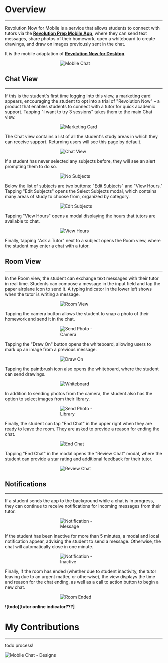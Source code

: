 # **<a style="color: var(--ion-color-dark);" name="overview">Overview</a>**

<hr style="border-bottom: 2px solid var(--ion-color-secondary);" />

Revolution Now for Mobile is a service that allows students to connect with tutors via the **[Revolution Prep Mobile App](/projects/mobile-app)**, where they can send text messages, share photos of their homework, open a whiteboard to create drawings, and draw on images previously sent in the chat.

It is the mobile adaptation of **[Revolution Now for Desktop](/projects/student-dashboard#text-chat)**.

<div 
  style="display: flex; flex-direction: row; justify-content: center;"
>
  <div style="width: 30%; height: auto;">
    <img 
      src="https://beiatrix.s3.us-west-1.amazonaws.com/projects/mobile-chat/mobile-chat-cover.gif"
      alt="Mobile Chat" 
    />
  </div>
</div>

## **<a style="color: var(--ion-color-dark);" name="chat-view">Chat View</a>**

<hr style="border-bottom: 2px solid var(--ion-color-secondary-tint);" />

If this is the student's first time logging into this view, a marketing card appears, encouraging the student to opt into a trial of "Revolution Now" – a product that enables students to connect with a tutor for quick academic support. Tapping "I want to try 3 sessions" takes them to the main Chat view.

<div
  style="display: flex; flex-direction: row; justify-content: center;"
>
  <div style="width: 30%; height: auto;">
    <img 
      src="https://beiatrix.s3.us-west-1.amazonaws.com/projects/mobile-chat/marketing-card.jpg"
      alt="Marketing Card" 
    />
  </div>
</div>

The Chat view contains a list of all the student's study areas in which they can receive support. Returning users will see this page by default.

<div
  style="display: flex; flex-direction: row; justify-content: center;"
>
  <div style="width: 30%; height: auto;">
    <img 
      src="https://beiatrix.s3.us-west-1.amazonaws.com/projects/mobile-chat/chat-view.jpg"
      alt="Chat View" 
    />
  </div>
</div>

If a student has never selected any subjects before, they will see an alert prompting them to do so.

<div 
  style="display: flex; flex-direction: row; justify-content: center;"
>
  <div style="width: 30%; height: auto;">
    <img 
      src="https://beiatrix.s3.us-west-1.amazonaws.com/projects/mobile-chat/no-subjects.jpg"
      alt="No Subjects" 
    />
  </div>
</div>

Below the list of subjects are two buttons: "Edit Subjects" and "View Hours." Tapping "Edit Subjects" opens the Select Subjects modal, which contains many areas of study to choose from, organized by category.

<div
  style="display: flex; flex-direction: row; justify-content: center;"
>
  <div style="width: 30%; height: auto;">
    <img 
      src="https://beiatrix.s3.us-west-1.amazonaws.com/projects/mobile-chat/edit-subjects.gif"
      alt="Edit Subjects" 
    />
  </div>
</div>

Tapping "View Hours" opens a modal displaying the hours that tutors are available to chat.

<div 
  style="display: flex; flex-direction: row; justify-content: center;"
>
  <div style="width: 30%; height: auto;">
    <img 
      src="https://beiatrix.s3.us-west-1.amazonaws.com/projects/mobile-chat/view-hours.jpg"
      alt="View Hours"
    />
  </div>
</div>

Finally, tapping "Ask a Tutor" next to a subject opens the Room view, where the student may enter a chat with a tutor.

## **<a style="color: var(--ion-color-dark);" name="room-view">Room View</a>**

<hr style="border-bottom: 2px solid var(--ion-color-secondary-tint);" />

In the Room view, the student can exchange text messages with their tutor in real time. Students can compose a message in the input field and tap the paper airplane icon to send it. A typing indicator in the lower left shows when the tutor is writing a message.

<div
  style="display: flex; flex-direction: row; justify-content: center;"
>
  <div style="width: 30%; height: auto;">
    <img 
      src="https://beiatrix.s3.us-west-1.amazonaws.com/projects/mobile-chat/room-view.gif"
      alt="Room View" 
    />
  </div>
</div>

Tapping the camera button allows the student to snap a photo of their homework and send it in the chat.

<div
  style="display: flex; flex-direction: row; justify-content: center;"
>
  <div style="width: 30%; height: auto;">
    <img 
      src="https://beiatrix.s3.us-west-1.amazonaws.com/projects/mobile-chat/send-photo-camera.gif"
      alt="Send Photo - Camera"
    />
  </div>
</div>

Tapping the "Draw On" button opens the whiteboard, allowing users to mark up an image from a previous message.

<div
  style="display: flex; flex-direction: row; justify-content: center;"
>
  <div style="width: 30%; height: auto;">
    <img 
      src="https://beiatrix.s3.us-west-1.amazonaws.com/projects/mobile-chat/draw-on.gif"
      alt="Draw On"
    />
  </div>
</div>

Tapping the paintbrush icon also opens the whiteboard, where the student can send drawings.

<div
  style="display: flex; flex-direction: row; justify-content: center;"
>
  <div style="width: 30%; height: auto;">
    <img 
      src="https://beiatrix.s3.us-west-1.amazonaws.com/projects/mobile-chat/whiteboard.gif"
      alt="Whiteboard"
    />
  </div>
</div>

In addition to sending photos from the camera, the student also has the option to select images from their library.

<div
  style="display: flex; flex-direction: row; justify-content: center;"
>
  <div style="width: 30%; height: auto;">
    <img 
      src="https://beiatrix.s3.us-west-1.amazonaws.com/projects/mobile-chat/send-photo-library.gif"
      alt="Send Photo - Library"
    />
  </div>
</div>

Finally, the student can tap "End Chat" in the upper right when they are ready to leave the room. They are asked to provide a reason for ending the chat.

<div
  style="display: flex; flex-direction: row; justify-content: center;"
>
  <div style="width: 30%; height: auto;">
    <img 
      src="https://beiatrix.s3.us-west-1.amazonaws.com/projects/mobile-chat/end-chat.gif"
      alt="End Chat"
    />
  </div>
</div>

Tapping "End Chat" in the modal opens the "Review Chat" modal, where the student can provide a star rating and additional feedback for their tutor.

<div
  style="display: flex; flex-direction: row; justify-content: center;"
>
  <div style="width: 30%; height: auto;">
    <img 
      src="https://beiatrix.s3.us-west-1.amazonaws.com/projects/mobile-chat/review-chat.gif"
      alt="Review Chat"
    />
  </div>
</div>

## **<a style="color: var(--ion-color-dark);" name="notifications">Notifications</a>**

<hr style="border-bottom: 2px solid var(--ion-color-secondary-tint);" />

If a student sends the app to the background while a chat is in progress, they can continue to receive notifications for incoming messages from their tutor.

<div
  style="display: flex; flex-direction: row; justify-content: center;"
>
  <div style="width: 30%; height: auto;">
    <img 
      src="https://beiatrix.s3.us-west-1.amazonaws.com/projects/mobile-chat/notification-message.gif"
      alt="Notification - Message"
    />
  </div>
</div>

If the student has been inactive for more than 5 minutes, a modal and local notification appear, advising the student to send a message. Otherwise, the chat will automatically close in one minute.

<div
  style="display: flex; flex-direction: row; justify-content: center;"
>
  <div style="width: 30%; height: auto;">
    <img 
      src="https://beiatrix.s3.us-west-1.amazonaws.com/projects/mobile-chat/notification-inactive.gif"
      alt="Notification - Inactive"
    />
  </div>
</div>

Finally, if the room has ended (whether due to student inactivity, the tutor leaving due to an urgent matter, or otherwise), the view displays the time and reason for the chat ending, as well as a call to action button to begin a new chat.

<div
  style="display: flex; flex-direction: row; justify-content: center;"
>
  <div style="width: 30%; height: auto;">
    <img 
      src="https://beiatrix.s3.us-west-1.amazonaws.com/projects/mobile-chat/room-ended.jpg"
      alt="Room Ended"
    />
  </div>
</div>

**![todo][tutor online indicator???]**

# **<a style="color: var(--ion-color-dark);" name="my-contributions">My Contributions</a>**

<hr style="border-bottom: 2px solid var(--ion-color-secondary);" />

todo process!

![Mobile Chat - Designs](https://beiatrix.s3.us-west-1.amazonaws.com/projects/mobile-chat/mobile-chat-designs.jpg)
